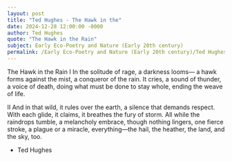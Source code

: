 ```yaml
---
layout: post
title: "Ted Hughes - The Hawk in the"
date: 2024-12-28 12:00:00 -0000
author: Ted Hughes
quote: "The Hawk in the Rain"
subject: Early Eco-Poetry and Nature (Early 20th century)
permalink: /Early Eco-Poetry and Nature (Early 20th century)/Ted Hughes/Ted Hughes - The Hawk in the
---
```


The Hawk in the Rain
I
In the solitude of rage,
a darkness looms—
a hawk forms against the mist,
a conqueror of the rain.
It cries, a sound of thunder,
a voice of death, 
doing what must be done
to stay whole,
ending the weave of life.

II
And in that wild,
it rules over the earth,
a silence that demands respect.
With each glide, it claims,
it breathes the fury of storm.
All while the raindrops tumble,
a melancholy embrace,
though nothing lingers,
one fierce stroke,
a plague or a miracle,
everything—the hail,
the heather,
the land,
and the sky, too.

- Ted Hughes
